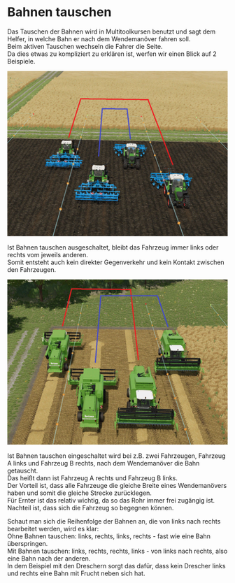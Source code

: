 # Bahnen tauschen
  
Das Tauschen der Bahnen wird in Multitoolkursen benutzt und sagt dem Helfer, in welche Bahn er nach dem Wendemanöver fahren soll.  
Beim aktiven Tauschen wechseln die Fahrer die Seite.  
Da dies etwas zu kompliziert zu erklären ist, werfen wir einen Blick auf 2 Beispiele.  


![Image](../assets/images/regularchange_0_0_1020_765.png)

  
Ist Bahnen tauschen ausgeschaltet, bleibt das Fahrzeug immer links oder rechts vom jeweils anderen.  
Somit entsteht auch kein direkter Gegenverkehr und kein Kontakt zwischen den Fahrzeugen.  


![Image](../assets/images/symetricchange_0_0_1020_765.png)

  
Ist Bahnen tauschen eingeschaltet wird bei z.B. zwei Fahrzeugen, Fahrzeug A links und Fahrzeug B rechts, nach dem Wendemanöver die Bahn getauscht.  
Das heißt dann ist Fahrzeug A rechts und Fahrzeug B links.  
Der Vorteil ist, dass alle Fahrzeuge die gleiche Breite eines Wendemanövers haben und somit die gleiche Strecke zurücklegen.  
Für Ernter ist das relativ wichtig, da so das Rohr immer frei zugängig ist.  
Nachteil ist, dass sich die Fahrzeug so begegnen können.  
  
Schaut man sich die Reihenfolge der Bahnen an, die von links nach rechts bearbeitet werden, wird es klar:  
Ohne Bahnen tauschen: links, rechts, links, rechts - fast wie eine Bahn überspringen.  
Mit Bahnen tauschen: links, rechts, rechts, links - von links nach rechts, also eine Bahn nach der anderen.  
In dem Beispiel mit den Dreschern sorgt das dafür, dass kein Drescher links und rechts eine Bahn mit Frucht neben sich hat.  


